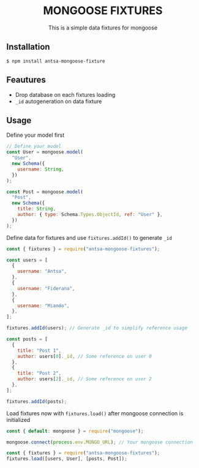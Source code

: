 <h1 align=center>
  MONGOOSE FIXTURES
</h1>

<p align=center>
  This is a simple data fixtures for mongoose
</p>

## Installation

    $ npm install antsa-mongoose-fixture

## Feautures

- Drop database on each fixtures loading
- `_id` autogeneration on data fixture

## Usage

Define your model first

```js
// Define your model
const User = mongoose.model(
  "User",
  new Schema({
    username: String,
  })
);

const Post = mongoose.model(
  "Post",
  new Schema({
    title: String,
    author: { type: Schema.Types.ObjectId, ref: "User" },
  })
);
```

Define data for fixtures and use `fixtures.addId()` to generate `_id`

```js
const { fixtures } = require("antsa-mongoose-fixtures");

const users = [
  {
    username: "Antsa",
  },
  {
    username: "Fiderana",
  },
  {
    username: "Miando",
  },
];

fixtures.addId(users); // Generate _id to simplify reference usage

const posts = [
  {
    title: "Post 1",
    author: users[0]._id, // Some reference on user 0
  },
  {
    title: "Post 2",
    author: users[2]._id, // Some reference on user 2
  },
];

fixtures.addId(posts);
```

Load fixtures now with `fixtures.load()` after mongoose connection is initialized

```js
const { default: mongoose } = require("mongoose");

mongoose.connect(process.env.MONGO_URL); // Your mongoose connection

const { fixtures } = require("antsa-mongoose-fixtures");
fixtures.load([users, User], [posts, Post]);
```
